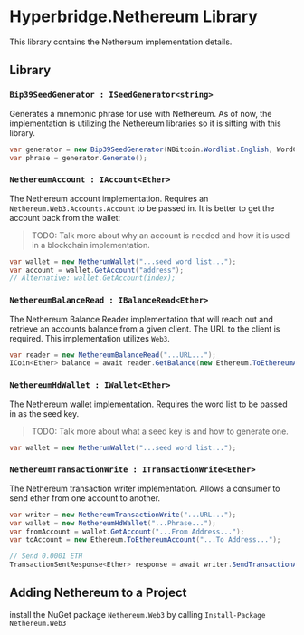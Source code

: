 ﻿# Hyperbridge.Nethereum Library
This library contains the Nethereum implementation details.

## Library

### `Bip39SeedGenerator : ISeedGenerator<string>`
Generates a mnemonic phrase for use with Nethereum. As of now, the implementation is
utilizing the Nethereum libraries so it is sitting with this library.

```csharp
var generator = new Bip39SeedGenerator(NBitcoin.Wordlist.English, WordCount.Twelve);
var phrase = generator.Generate();
```

### `NethereumAccount : IAccount<Ether>`
The Nethereum account implementation. Requires an `Nethereum.Web3.Accounts.Account`
to be passed in. It is better to get the account back from the wallet:

> TODO: Talk more about why an account is needed and how it is used in
> a blockchain implementation.

```csharp
var wallet = new NetherumWallet("...seed word list...");
var account = wallet.GetAccount("address"); 
// Alternative: wallet.GetAccount(index);
```

### `NethereumBalanceRead : IBalanceRead<Ether>`
The Nethereum Balance Reader implementation that will reach out and retrieve an 
accounts balance from a given client. The URL to the client is required. This implementation
utilizes `Web3`.

```csharp
var reader = new NethereumBalanceRead("...URL...");
ICoin<Ether> balance = await reader.GetBalance(new Ethereum.ToEthereumAccount("...Address..."));
```

### `NethereumHdWallet : IWallet<Ether>`
The Nethereum wallet implementation. Requires the word list to be
passed in as the seed key.

> TODO: Talk more about what a seed key is and how to generate one.

```csharp
var wallet = new NetherumWallet("...seed word list...");
```

### `NethereumTransactionWrite : ITransactionWrite<Ether>`
The Nethereum transaction writer implementation. Allows a consumer to send ether from one account
to another.

```csharp
var writer = new NethereumTransactionWrite("...URL...");
var wallet = new NethereumHdWallet("...Phrase...");
var fromAccount = wallet.GetAccount("...From Address...");
var toAccount = new Ethereum.ToEthereumAccount("...To Address...");

// Send 0.0001 ETH
TransactionSentResponse<Ether> response = await writer.SendTransactionAsync(fromAccount, toAccount, new EtherCoin(0.0001M));
```

## Adding Nethereum to a Project
install the NuGet package `Nethereum.Web3` by calling
`Install-Package Nethereum.Web3`